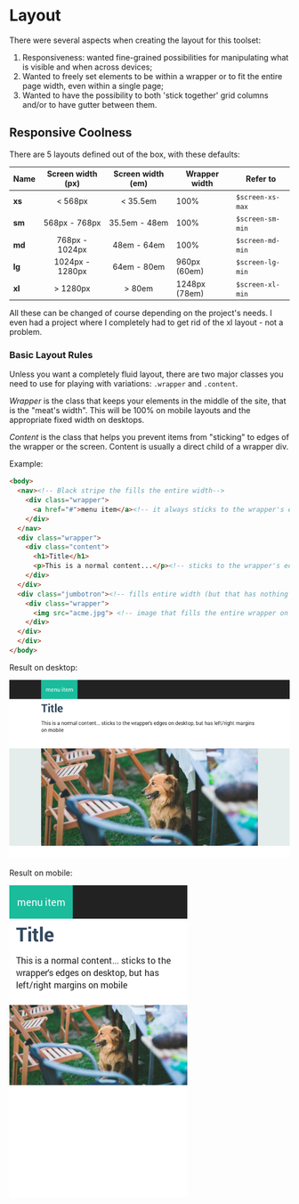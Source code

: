 # Layout

There were several aspects when creating the layout for this toolset:

1. Responsiveness: wanted fine-grained possibilities for manipulating what is visible and when across devices;
2. Wanted to freely set elements to be within a wrapper or to fit the entire page width, even within a single page;
3. Wanted to have the possibility to both 'stick together' grid columns and/or to have gutter between them.

## Responsive Coolness

There are 5 layouts defined out of the box, with these defaults:

| Name   | Screen width (px) | Screen width (em) | Wrapper width | Refer to         |
|--------|:-----------------:|:-----------------:|---------------|------------------|
| **xs** | < 568px           | < 35.5em          | 100%          | `$screen-xs-max` |
| **sm** | 568px - 768px     | 35.5em - 48em     | 100%          | `$screen-sm-min` |
| **md** | 768px - 1024px    | 48em - 64em       | 100%          | `$screen-md-min` |
| **lg** | 1024px - 1280px   | 64em - 80em       | 960px (60em)  | `$screen-lg-min` |
| **xl** | > 1280px          | > 80em            | 1248px (78em) | `$screen-xl-min` |


All these can be changed of course depending on the project's needs. I even had a project where I completely had to get rid of the xl layout - not a problem.

### Basic Layout Rules

Unless you want a completely fluid layout, there are two major classes you need to use for playing with variations: `.wrapper` and `.content`.

*Wrapper* is the class that keeps your elements in the middle of the site, that is the "meat's width". This will be 100% on mobile layouts and the appropriate fixed width on desktops.

*Content* is the class that helps you prevent items from "sticking" to edges of the wrapper or the screen. Content is usually a direct child of a wrapper div.

Example:

```html
<body>
  <nav><!-- Black stripe the fills the entire width-->
    <div class="wrapper">
      <a href="#">menu item</a><!-- it always sticks to the wrapper's edges -->
    </div>
  </nav>
  <div class="wrapper">
    <div class="content">
      <h1>Title</h1>
      <p>This is a normal content...</p><!-- sticks to the wrapper's edges on desktop, but has left/right margins on mobile-->
    </div>
  </div>
  <div class="jumbotron"><!-- fills entire width (but that has nothing to do with .jumbotron class -->
    <div class="wrapper">
      <img src="acme.jpg"> <!-- image that fills the entire wrapper on desktop and the entire screen width on mobile -->
    </div>
  </div>
  </div>
</body>
```

Result on desktop:

![layout_desktop](img/layout_desktop.png)

Result on mobile:

![layout_mobile](img/layout_mobile.png)